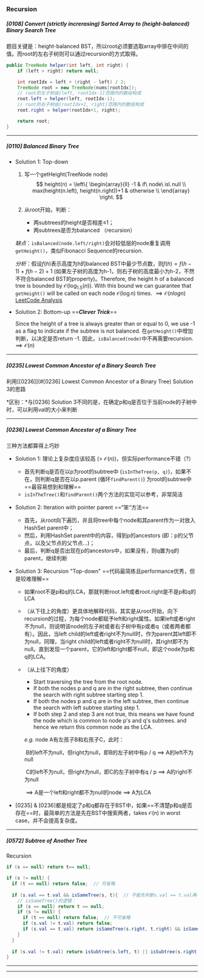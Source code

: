 ### Recursion

##### [0108] Convert (strictly increrasing) Sorted Array to (height-balanced) Binary Search Tree

题目关键是：height-balanced BST，所以root必须要选取array中排在中间的值。而root的左右子树则可以通过recursion的方式取得。

```java
public TreeNode helper(int left, int right) {
  	if (left > right) return null;

  	int rootIdx = left + (right - left) / 2;
  	TreeNode root = new TreeNode(nums[rootIdx]);
  	// root的左子树由[left, rootIdx-1]范围内的数组构成
  	root.left = helper(left, rootIdx-1);
  	// root的右子树由[rootIdx+1, right]范围内的数组构成
  	root.right = helper(rootIdx+1, right);

  	return root;
}
```

******

##### [0110] Balanced Binary Tree

+ Solution 1: Top-down

  1. 写一个getHeight(TreeNode node)
     $$
     height(n) =  \left\{
     \begin{array}{ll}
           -1 & if\ node\ is\ null \\
           max(height(n.left), height(n.right))+1 & otherwise \\
     \end{array} 
     \right.
     $$

  2. 从root开始，判断：

     + 两subtrees的height是否相差≤1；
     + 两subtrees是否为balanced （recursion）

  *缺点*：`isBalanced(node.left/right)`会对较低层的node重复调用`getHeight()`，类似Fibonacci Sequence的recursion.

  *分析*：假设$f(h)$表示高度为h的balanced BST中最少节点数，则$f(h) = f(h-1) + f(h-2) + 1$ (如果左子树的高度为h-1，则右子树的高度最小为h-2，不然不符合balanced BST的property)。Therefore, the height $h$ of a balanced tree is bounded by $\mathcal{O}(\log_{1.5}(n))$. With this bound we can guarantee that `getHeight()` will be called on each node $\mathcal{O}(\log n)$ times.   $\implies \mathcal{O}(nlogn)$  [LeetCode Analysis](https://leetcode.com/problems/balanced-binary-tree/solution/)

+ Solution 2: Bottom-up    ==***Clever Trick***==

  Since the height of a tree is always greater than or equal to 0, we use -1 as a flag to indicate if the subtree is not balanced. 在`getHeight()`中增加判断，以决定是否return -1. 因此，`isBalanced(node)`中不再需要recursion.    $\implies \mathcal{O}(n)$

******

##### [0235] Lowest Common Ancestor of a Binary Search Tree

利用[[0236]](#[0236] Lowest Common Ancestor of a Binary Tree) Solution 3的思路

*区别：*与[0236] Solution 3不同的是，在确定p和q是否位于当前node的子树中时，可以利用val的大小来判断

*****

##### [0236] Lowest Common Ancestor of a Binary Tree

三种方法都算得上巧妙

+ Solution 1: 理论上复杂度应该较高 (> $\mathcal{O}(n)$)，但实际performance不错（?）

  + 首先判断q是否在以p为root的subtree中 (`isInTheTree(p, q)`)，如果不在，则判断q是否在以p.parent (循环`findParent()`) 为root的subtree中    ==最容易想到和理解==
  + `isInTheTree()`和`findParent()`两个方法的实现可以参考，非常简洁 

+ Solution 2: Iteration with pointer parent   ==“笨“方法==

  + 首先，从root向下遍历，并且将tree中每个node和其parent作为一对放入HashSet parent中；
  + 然后，利用HashSet parent中的内容，得到p的ancestors (即：p的父节点，以及父节点的父节点...)；
  + 最后，判断q是否出现在p的ancestors中，如果没有，则q置为q的parent，继续判断

+ Solution 3: Recursion "Top-down"   ==代码最简练且performance优秀，但是较难理解==

  + 如果root不是p和q的LCA，那就判断root.left或者root.right是不是p和q的LCA

  + （从下往上的角度）更具体地解释代码，其实是从root开始，向下recursion的过程，为每个node都赋予left和right属性。如果left或者right不为null，则说明该node的左子树或者右子树中有p或者q（或者两者都有）。因此，当left child的left或者right不为null时，作为parent其left即不为null，同理，当right child的left或者right不为null时，其right即不为null。直到发现一个parent，它的left和right都不null，即这个node为p和q的LCA。

  + （从上往下的角度）

    + Start traversing the tree from the root node.
    + If both the nodes p and q are in the right subtree, then continue the search with right subtree starting step 1.
    + If both the nodes p and q are in the left subtree, then continue the search with left subtree starting step 1.
    + If both step 2 and step 3 are not true, this means we have found the node which is common to node p's and q's subtrees. and hence we return this common node as the LCA.

    *e.g.* node A有左孩子B和右孩子C，此时：

    ​       B的left不为null，但right为null，即B的左子树中有p / q $\implies$ A的left不为null

    ​       C的left不为null，但right为null，即C的左子树中有q / p $\implies$ A的right不为null

    ​      $\implies$ A是一个left和right都不为null的node $\implies$ A为LCA

+ [0235] & [0236]都是规定了p和q都存在于BST中，如果==不清楚p和q是否存在==时，最简单的方法是先在BST中搜索两者，takes $\mathcal{O}(n)$ in worst case，并不会提高复杂度。

*****

##### [0572] Subtree of Another Tree

Recursion

```java
if (s == null) return t== null;

if (s != null) {
  if (t == null) return false;  // 可省略
  
  if (s.val == t.val && isSameTree(s, t){  // 不能先判断s.val == t.val再判断isSameTree(s, t))
    // isSameTree()的逻辑：
    if (s == null) return t == null;
    if (s != null) {
      if (t == null) return false;  // 不可省略
      if (s.val != t.val) return false;
      if (s.val == t.val) return isSameTree(s.right, t.right) && isSameTree(s.left, t.left);
    }
  }
  
  if (s.val != t.val) return isSubtree(s.left, t) || isSubtree(s.right, t);
}
```

**********

******

### 